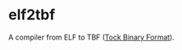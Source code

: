 # elf2tbf

A compiler from ELF to TBF ([Tock Binary Format](../../../doc/Compilation.md#tock-binary-format)).

